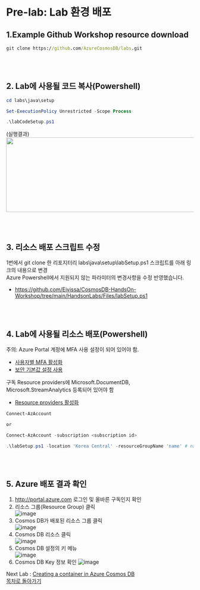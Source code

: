 # Pre-lab: Lab 환경 배포   

<!-- ## 파워쉘 모듈 설치
Azure 파워쉘 모듈이 설치되지 않은 경우 설치 해야 함 
```powershell
Set-ExecutionPolicy -ExecutionPolicy RemoteSigned -Scope CurrentUser

Install-Module -Name Az -Scope CurrentUser -Repository PSGallery -Force
```
Link: https://docs.microsoft.com/en-us/powershell/azure/install-az-ps
-->
## 1.Example Github Workshop resource download   
```cmd
git clone https://github.com/AzureCosmosDB/labs.git
```  
<br></br>
## 2. Lab에 사용될 코드 복사(Powershell)
```powershell
cd labs\java\setup

Set-ExecutionPolicy Unrestricted -Scope Process

.\labCodeSetup.ps1
```
(실행결과)   
<img src="https://user-images.githubusercontent.com/44718680/182066913-759cfdc9-4407-4cf9-a47f-b16d5112a40d.png"  width="600" height="200"/>   



<br></br>
## 3. 리소스 배포 스크립트 수정
1번에서 git clone 한 리포지터리 labs\java\setup\labSetup.ps1 스크립트를 아래 링크의 내용으로 변경   
Azure Powershell에서 지원되지 않는 파라미터의 변경사항을 수정 반영했습니다.   
   
- https://github.com/Eivissa/CosmosDB-HandsOn-Workshop/tree/main/HandsonLabs/Files/labSetup.ps1


<br></br>
## 4. Lab에 사용될 리소스 배포(Powershell)   
주의: Azure Portal 계정에 MFA 사용 설정이 되어 있어야 함.   
- [사용자별 MFA 활성화](https://learn.microsoft.com/ko-kr/azure/active-directory/authentication/howto-mfa-userstates#view-the-status-for-a-user)   
- [보안 기본값 설정 사용](https://learn.microsoft.com/ko-kr/azure/active-directory/fundamentals/concept-fundamentals-security-defaults#enabling-security-defaults)

구독 Resource providers에 Microsoft.DocumentDB, Microsoft.StreamAnalytics 등록되어 있어야 함    
- [Resource providers 활성화](https://learn.microsoft.com/ko-kr/azure/azure-resource-manager/management/resource-providers-and-types#azure-portal)

```powershell
Connect-AzAccount

or

Connect-AzAccount -subscription <subscription id>
```
```powershell
.\labSetup.ps1 -location 'Korea Central' -resourceGroupName 'name' # name을 원하는 이름으로 수정하세요
```
<br></br>
## 5. Azure 배포 결과 확인
1. http://portal.azure.com 로그인 및 올바른 구독인지 확인   
2. 리소스 그룹(Resource Group) 클릭    
![image](https://user-images.githubusercontent.com/44718680/182079888-16604b53-8567-4ebd-8d50-2540878cc68a.png)   
3. Cosmos DB가 배포된 리소스 그룹 클릭   
![image](https://user-images.githubusercontent.com/44718680/182079982-cce35025-be62-4dff-807d-05c320b886d3.png)   
4. Cosmos DB 리소스 클릭   
![image](https://user-images.githubusercontent.com/44718680/182080100-05b2c10b-b593-45dc-9a0e-8cb56a5b22d0.png)   
5. Cosmos DB 설정의 키 메뉴     
![image](https://user-images.githubusercontent.com/44718680/182080253-284c303e-a2ca-4ea8-b754-cb4fc76fab8b.png)   
6. Cosmos DB Key 정보 확인
![image](https://user-images.githubusercontent.com/44718680/182080319-8bda1aef-1a1e-4c10-bec6-e83a1327ab1b.png)
 
Next Lab : [Creating a container in Azure Cosmos DB](https://github.com/Eivissa/CosmosDB-HandsOn-Workshop/blob/main/HandsonLabs/Lab01.md#creating-a-container-in-azure-cosmos-db)   
[목차로 돌아가기](https://github.com/Eivissa/CosmosDB-HandsOn-Workshop#8-java-lab-guides)
